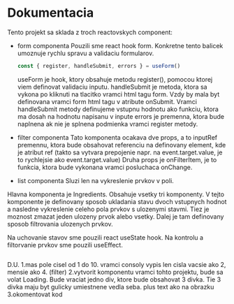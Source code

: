 # Dokumentacia

Tento projekt sa sklada z troch reactovskych component:

- form componenta
  Pouzili sme react hook form. Konkretne tento balicek umoznuje rychlu spravu a validaciu formularov.

  ```jsx
  const { register, handleSubmit, errors } = useForm()
  ```

  useForm je hook, ktory obsahuje metodu register(), pomocou ktorej viem definovat validaciu inputu.
  handleSubmit je metoda, ktora sa vykona po kliknuti na tlacitko vramci html tagu form. Vzdy by mala byt definovana vramci form html tagu v atribute onSubmit. Vramci handleSubmit metody definujeme vstupnu hodnotu ako funkciu, ktora ma dosah na hodnotu napisanu v inpute
  errors je premenna, ktora bude naplnena ak nie je splnena podmienka vramci register metody.

- filter componenta
  Tato komponenta ocakava dve props, a to inputRef premennu, ktora bude obsahovat referenciu na definovany element, kde je atribut ref (takto sa vytvara prepojenie napr. na event.target.value, je to rychlejsie ako event.target.value)
  Druha props je onFilterItem, je to funkcia, ktora bude vykonana vramci posluchaca onChange.

- list componenta
  Sluzi len na vykreslenie prvkov v poli.

Hlavna komponenta je Ingredients. Obsahuje vsetky tri komponenty. V tejto komponente je definovany sposob ukladania stavu dvoch vstupnych hodnot a nasledne vykreslenie celeho pola prvkov s ulozenymi stavmi. Tiez je moznost zmazat jeden ulozeny prvok alebo vsetky. Dalej je tam definovany sposob filtrovania ulozenych prvkov.

Na uchovanie stavov sme pouzili react useState hook. Na kontrolu a filtorvanie prvkov sme pouzili useEffect.

```

```

D.U.
1.mas pole cisel od 1 do 10. vramci consoly vypis len cisla vacsie ako 2, mensie ako 4. (filter)
2.vytvorit komponentu vramci tohto projektu, bude sa volat Loading. Bude vraciat jedno div, ktore bude obsahovat 3 divka. Tie 3 divka maju byt gulicky umiestnene vedla seba. plus text ako na obrazku
3.okomentovat kod
